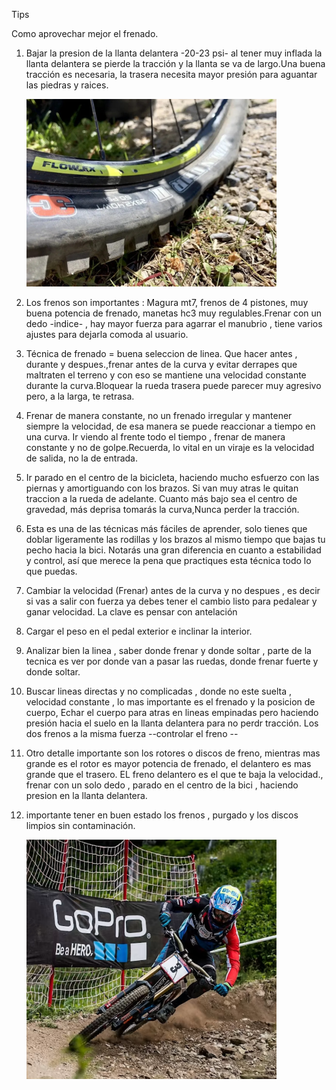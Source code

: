 Tips

Como aprovechar mejor el frenado.

1. Bajar la presion de la llanta delantera  -20-23 psi- al tener muy inflada la llanta delantera se pierde la tracción y la llanta se va de largo.Una buena tracción  es necesaria, la trasera necesita mayor presión para aguantar las piedras y raices.

   <img src="images/psi.jpeg" alt="frenado" style="width:400px" />

2. Los frenos son importantes : Magura mt7, frenos de 4 pistones, muy buena potencia de frenado, manetas hc3 muy regulables.Frenar con un dedo -indice- , hay mayor fuerza para agarrar el manubrio , tiene varios ajustes para dejarla comoda al usuario.

3. Técnica de frenado = buena seleccion de linea. Que hacer antes , durante y despues.,frenar antes de la curva y evitar derrapes que maltraten el terreno y con eso se mantiene una velocidad constante durante la curva.Bloquear la rueda trasera puede parecer muy agresivo pero, a la larga, te retrasa.

4. Frenar de manera constante, no un frenado irregular y mantener siempre la velocidad, de esa manera se puede reaccionar a tiempo en una curva. Ir viendo al frente todo el tiempo , frenar de manera constante y no de golpe.Recuerda, lo vital en un viraje es la velocidad de salida, no la de entrada.

5. Ir parado  en el centro de la bicicleta, haciendo mucho esfuerzo con las piernas y amortiguando con los brazos. Si van muy atras le quitan traccion a la rueda de adelante. Cuanto más bajo sea el centro de gravedad, más deprisa tomarás la curva,Nunca perder la tracción.

6. Esta es una de las técnicas  más fáciles de aprender, solo tienes que doblar ligeramente las rodillas y los brazos al mismo tiempo que bajas tu pecho hacia la bici. Notarás  una gran diferencia en cuanto a estabilidad y control, así que merece la pena que practiques esta técnica todo lo que puedas.

7. Cambiar la velocidad (Frenar) antes de la curva y no despues , es decir si vas a salir con fuerza ya debes tener el cambio  listo para pedalear y ganar velocidad. La clave es pensar con antelación 

8. Cargar el peso en el pedal exterior e inclinar la interior.

9. Analizar bien la linea , saber donde frenar y donde soltar , parte de la tecnica es ver por donde van a pasar las ruedas, donde frenar fuerte y donde soltar.

10. Buscar lineas directas y no complicadas , donde no este suelta , velocidad constante , lo mas importante es el frenado y la posicion de cuerpo, Echar el cuerpo para atras en lineas empinadas pero haciendo presión  hacia el suelo en la llanta delantera para no perdr tracción. Los dos frenos a la misma fuerza --controlar el freno --

11. Otro detalle importante  son los rotores o discos de freno, mientras mas grande es el rotor  es mayor potencia de frenado, el delantero es mas grande que el trasero. EL freno delantero es el que te baja la velocidad., frenar con un solo dedo , parado en el centro de la bici , haciendo presion en la llanta delantera.

12. importante tener en buen estado los frenos , purgado y los discos limpios sin contaminación.

    <img src="images/danny.png" alt="frenado" style="width:400px" />

    

